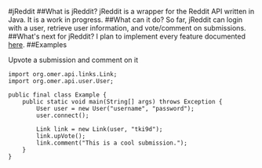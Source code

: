 #jReddit
##What is jReddit?
jReddit is a wrapper for the Reddit API written in Java. It is a work in progress.
##What can it do?
So far, jReddit can login with a user, retrieve user information, and vote/comment on submissions.
##What's next for jReddit?
I plan to implement every feature documented [here](http://www.reddit.com/dev/api).
##Examples

Upvote a submission and comment on it

    import org.omer.api.links.Link;
    import org.omer.api.user.User;

    public final class Example {
	    public static void main(String[] args) throws Exception {
		    User user = new User("username", "password");
		    user.connect();

		    Link link = new Link(user, "tki9d");
		    link.upVote();
		    link.comment("This is a cool submission.");
	    }
    }